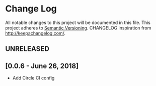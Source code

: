 # Change Log
All notable changes to this project will be documented in this file.
This project adheres to [Semantic Versioning](http://semver.org/).
CHANGELOG inspiration from http://keepachangelog.com/.

## UNRELEASED

## [0.0.6 - June 26, 2018]
* Add Circle CI config